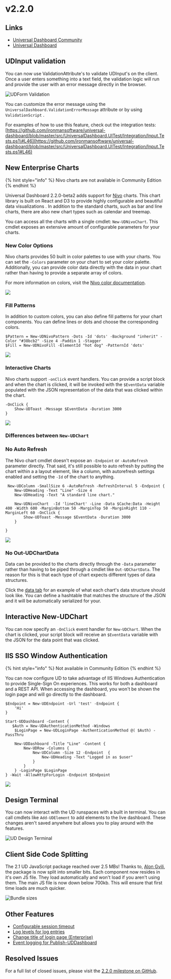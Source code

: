 # v2.2.0

## Links

* [Universal Dashboard Community](https://www.powershellgallery.com/packages/UniversalDashboard.Community/2.2.0)
* [Universal Dashboard](https://www.powershellgallery.com/packages/UniversalDashboard/2.2.0)

## UDInput validation

You can now use ValidationAttribute's to validate UDInput's on the client. Once a user enters something into a text field, the validation logic will run and provide the user with an error message directly in the browser.

![UDForm Validation](../.gitbook/assets/898df26f11ef22bed97a32cc2d1b87c9987456ca.gif)

You can customize the error message using the `UniversalDashboard.ValidationErrorMessage` attribute or by using `ValidationScript` .

For examples of how to use this feature, check out the integration tests: [https://github.com/ironmansoftware/universal-dashboard/blob/master/src/UniversalDashboard.UITest/Integration/Input.Tests.ps1\#L46](https://github.com/ironmansoftware/universal-dashboard/blob/master/src/UniversalDashboard.UITest/Integration/Input.Tests.ps1#L46)

## New Enterprise Charts

{% hint style="info" %}
Nivo charts are not available in Community Edition
{% endhint %}

Universal Dashboard 2.2.0-beta2 adds support for [Nivo](http://nivo.rocks/) charts. This chart library is built on React and D3 to provide highly configurable and beautiful data visualizations . In addition to the standard charts, such as bar and line charts, there are also new chart types such as calendar and treemap.

You can access all the charts with a single cmdlet: `New-UDNivoChart`. This cmdlet exposes an extensive amount of configurable parameters for your charts.

### New Color Options

Nivo charts provides 50 built in color palettes to use with your charts. You can set the `-Colors` parameter on your chart to set your color palette. Additionally, you can provide color data directly with the data in your chart rather than having to provide a separate array of colors.

For more information on colors, visit the [Nivo color documentation](http://nivo.rocks/guides/colors).

![](../.gitbook/assets/colors.png)

### Fill Patterns

In addition to custom colors, you can also define fill patterns for your chart components. You can define lines or dots and choose the corresponding colors.

```text
$Pattern = New-UDNivoPattern -Dots -Id 'dots' -Background "inherit" -Color "#38bcb2" -Size 4 -Paddin 1 -Stagger
$Fill = New-UDNivoFill -ElementId "hot dog" -PatternId 'dots'
```

![](../.gitbook/assets/dots.png)

### Interactive Charts

Nivo charts support `-onClick` event handlers. You can provide a script block and when the chart is clicked, it will be invoked with the `$EventData` variable populated with the JSON representation of the data that was clicked within the chart.

```text
-OnClick {
    Show-UDToast -Message $EventData -Duration 3000
}
```

![](../.gitbook/assets/interactive.gif)

### Differences between `New-UDChart`

### No Auto Refresh

The Nivo chart cmdlet doesn't expose an `-Endpoint` or `-AutoRefresh` parameter directly. That said, it's still possible to auto refresh by putting the chart within a a layout element, like a column, with autorefresh settings enabled and setting the `-Id` of the chart to anything.

```text
 New-UDColumn -SmallSize 6 -AutoRefresh -RefreshInterval 5 -Endpoint {
    New-UDHeading -Text "Line" -Size 4
    New-UDHeading -Text "A standard line chart."

    New-UDNivoChart  -Id 'lineChart' -Line -Data $Cache:Data -Height 400 -Width 600 -MarginBottom 50 -MarginTop 50 -MarginRight 110 -MarginLeft 60 -OnClick {
        Show-UDToast -Message $EventData -Duration 3000
    }

}
```

![](../.gitbook/assets/autorefresh.gif)

### No Out-UDChartData

Data can be provided to the charts directly through the `-Data` parameter rather than having to be piped through a cmdlet like `Out-UDChartData`. The reason for this is that each type of chart expects different types of data structures.

Click the [data tab](http://nivo.rocks/bar) for an example of what each chart's data structure should look like. You can define a hashtable that matches the structure of the JSON and it will be automatically serialized for your.

## Interactive New-UDChart

You can now specify an `-OnClick` event handler for `New-UDChart`. When the chart is clicked, your script block will receive an `$EventData` variable with the JSON for the data point that was clicked.

## IIS SSO Window Authentication

{% hint style="info" %}
Not available in Community Edition
{% endhint %}

You can now configure UD to take advantage of IIS Windows Authentication to provide Single-Sign On experiences. This works for both a dashboard and a REST API. When accessing the dashboard, you won't be shown the login page and will go directly to the dashboard.

```text
$Endpoint = New-UDEndpoint -Url 'test' -Endpoint {
    'Hi'
}

Start-UDDashboard -Content {
   $Auth = New-UDAuthenticationMethod -Windows
    $LoginPage = New-UDLoginPage -AuthenticationMethod @( $Auth) -PassThru

    New-UDDashboard -Title "Line" -Content { 
        New-UDRow -Columns {
            New-UDColumn -Size 12 -Endpoint  {
                New-UDHeading -Text "Logged in as $user"
            }
        }
    } -LoginPage $LoginPage 
} -Wait -AllowHttpForLogin -Endpoint $Endpoint
```

![](../.gitbook/assets/iisosso.gif)

## Design Terminal

You can now interact with the UD runspaces with a built in terminal. You can call cmdlets like `Add-UDElement` to add elements to the live dashboard. These changes aren't saved anywhere but allows you to play around with the features.

![UD Design Terminal](../.gitbook/assets/integrated-terminal.gif)

## Client Side Code Splitting

The 2.1 UD JavaScript package reached over 2.5 MBs! Thanks to, [Alon Gvili](https://github.com/AlonGvili), the package is now split into smaller bits. Each component now resides in it's own JS file. They load automatically and won't load if you aren't using them. The main JS file is now down below 700kb. This will ensure that first time loads are much quicker.

![Bundle sizes](../.gitbook/assets/image%20%2815%29.png)

## Other Features

* [Configurable session timeout](https://github.com/ironmansoftware/universal-dashboard/issues/473)
* [Log levels for log entries](https://github.com/ironmansoftware/universal-dashboard/issues/481)
* [Change title of login page \(Enterprise\)](https://github.com/ironmansoftware/universal-dashboard/issues/454)
* [Event logging for Publish-UDDashboard](https://github.com/ironmansoftware/universal-dashboard/issues/438) 

## Resolved Issues

For a full list of closed issues, please visit the [2.2.0 milestone on GitHub](https://github.com/ironmansoftware/universal-dashboard/milestone/12?closed=1).

